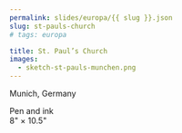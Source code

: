 ```yaml
---
permalink: slides/europa/{{ slug }}.json
slug: st-pauls-church
# tags: europa

title: St. Paul’s Church
images:
  - sketch-st-pauls-munchen.png
---
```

Munich, Germany

Pen and ink  
8" × 10.5"
